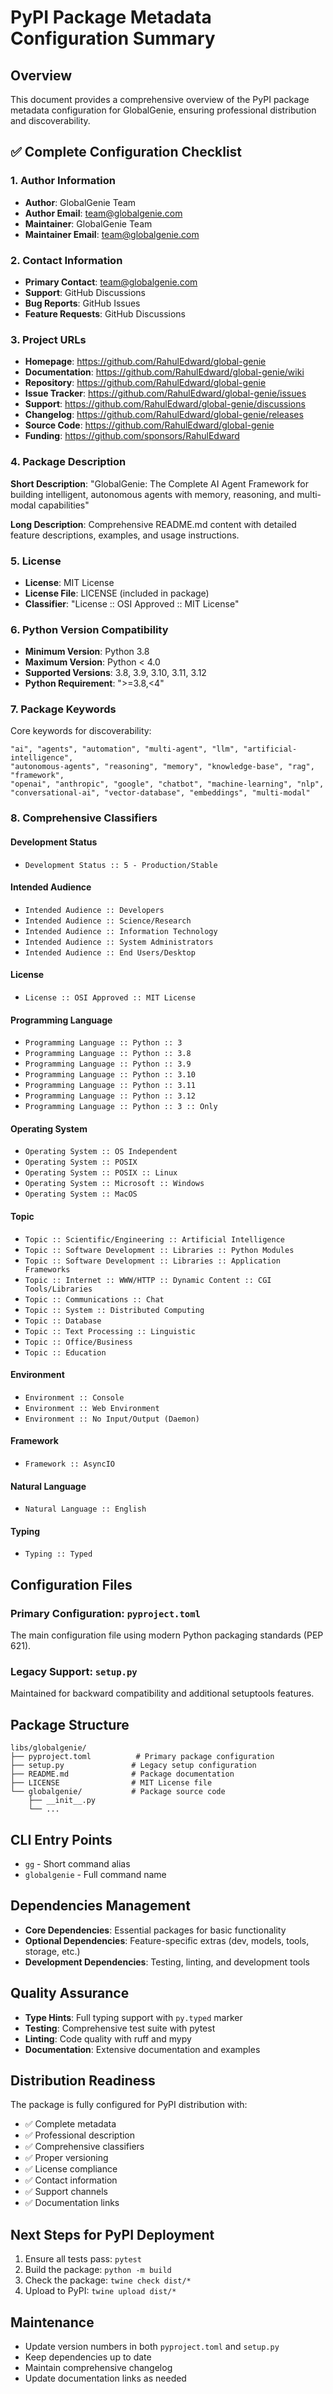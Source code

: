 # PyPI Package Metadata Configuration Summary

## Overview
This document provides a comprehensive overview of the PyPI package metadata configuration for GlobalGenie, ensuring professional distribution and discoverability.

## ✅ Complete Configuration Checklist

### 1. Author Information
- **Author**: GlobalGenie Team
- **Author Email**: team@globalgenie.com
- **Maintainer**: GlobalGenie Team
- **Maintainer Email**: team@globalgenie.com

### 2. Contact Information
- **Primary Contact**: team@globalgenie.com
- **Support**: GitHub Discussions
- **Bug Reports**: GitHub Issues
- **Feature Requests**: GitHub Discussions

### 3. Project URLs
- **Homepage**: https://github.com/RahulEdward/global-genie
- **Documentation**: https://github.com/RahulEdward/global-genie/wiki
- **Repository**: https://github.com/RahulEdward/global-genie
- **Issue Tracker**: https://github.com/RahulEdward/global-genie/issues
- **Support**: https://github.com/RahulEdward/global-genie/discussions
- **Changelog**: https://github.com/RahulEdward/global-genie/releases
- **Source Code**: https://github.com/RahulEdward/global-genie
- **Funding**: https://github.com/sponsors/RahulEdward

### 4. Package Description
**Short Description**: 
"GlobalGenie: The Complete AI Agent Framework for building intelligent, autonomous agents with memory, reasoning, and multi-modal capabilities"

**Long Description**: 
Comprehensive README.md content with detailed feature descriptions, examples, and usage instructions.

### 5. License
- **License**: MIT License
- **License File**: LICENSE (included in package)
- **Classifier**: "License :: OSI Approved :: MIT License"

### 6. Python Version Compatibility
- **Minimum Version**: Python 3.8
- **Maximum Version**: Python < 4.0
- **Supported Versions**: 3.8, 3.9, 3.10, 3.11, 3.12
- **Python Requirement**: ">=3.8,<4"

### 7. Package Keywords
Core keywords for discoverability:
```
"ai", "agents", "automation", "multi-agent", "llm", "artificial-intelligence", 
"autonomous-agents", "reasoning", "memory", "knowledge-base", "rag", "framework", 
"openai", "anthropic", "google", "chatbot", "machine-learning", "nlp", 
"conversational-ai", "vector-database", "embeddings", "multi-modal"
```

### 8. Comprehensive Classifiers

#### Development Status
- `Development Status :: 5 - Production/Stable`

#### Intended Audience
- `Intended Audience :: Developers`
- `Intended Audience :: Science/Research`
- `Intended Audience :: Information Technology`
- `Intended Audience :: System Administrators`
- `Intended Audience :: End Users/Desktop`

#### License
- `License :: OSI Approved :: MIT License`

#### Programming Language
- `Programming Language :: Python :: 3`
- `Programming Language :: Python :: 3.8`
- `Programming Language :: Python :: 3.9`
- `Programming Language :: Python :: 3.10`
- `Programming Language :: Python :: 3.11`
- `Programming Language :: Python :: 3.12`
- `Programming Language :: Python :: 3 :: Only`

#### Operating System
- `Operating System :: OS Independent`
- `Operating System :: POSIX`
- `Operating System :: POSIX :: Linux`
- `Operating System :: Microsoft :: Windows`
- `Operating System :: MacOS`

#### Topic
- `Topic :: Scientific/Engineering :: Artificial Intelligence`
- `Topic :: Software Development :: Libraries :: Python Modules`
- `Topic :: Software Development :: Libraries :: Application Frameworks`
- `Topic :: Internet :: WWW/HTTP :: Dynamic Content :: CGI Tools/Libraries`
- `Topic :: Communications :: Chat`
- `Topic :: System :: Distributed Computing`
- `Topic :: Database`
- `Topic :: Text Processing :: Linguistic`
- `Topic :: Office/Business`
- `Topic :: Education`

#### Environment
- `Environment :: Console`
- `Environment :: Web Environment`
- `Environment :: No Input/Output (Daemon)`

#### Framework
- `Framework :: AsyncIO`

#### Natural Language
- `Natural Language :: English`

#### Typing
- `Typing :: Typed`

## Configuration Files

### Primary Configuration: `pyproject.toml`
The main configuration file using modern Python packaging standards (PEP 621).

### Legacy Support: `setup.py`
Maintained for backward compatibility and additional setuptools features.

## Package Structure
```
libs/globalgenie/
├── pyproject.toml          # Primary package configuration
├── setup.py               # Legacy setup configuration
├── README.md              # Package documentation
├── LICENSE                # MIT License file
└── globalgenie/           # Package source code
    ├── __init__.py
    └── ...
```

## CLI Entry Points
- `gg` - Short command alias
- `globalgenie` - Full command name

## Dependencies Management
- **Core Dependencies**: Essential packages for basic functionality
- **Optional Dependencies**: Feature-specific extras (dev, models, tools, storage, etc.)
- **Development Dependencies**: Testing, linting, and development tools

## Quality Assurance
- **Type Hints**: Full typing support with `py.typed` marker
- **Testing**: Comprehensive test suite with pytest
- **Linting**: Code quality with ruff and mypy
- **Documentation**: Extensive documentation and examples

## Distribution Readiness
The package is fully configured for PyPI distribution with:
- ✅ Complete metadata
- ✅ Professional description
- ✅ Comprehensive classifiers
- ✅ Proper versioning
- ✅ License compliance
- ✅ Contact information
- ✅ Support channels
- ✅ Documentation links

## Next Steps for PyPI Deployment
1. Ensure all tests pass: `pytest`
2. Build the package: `python -m build`
3. Check the package: `twine check dist/*`
4. Upload to PyPI: `twine upload dist/*`

## Maintenance
- Update version numbers in both `pyproject.toml` and `setup.py`
- Keep dependencies up to date
- Maintain comprehensive changelog
- Update documentation links as needed